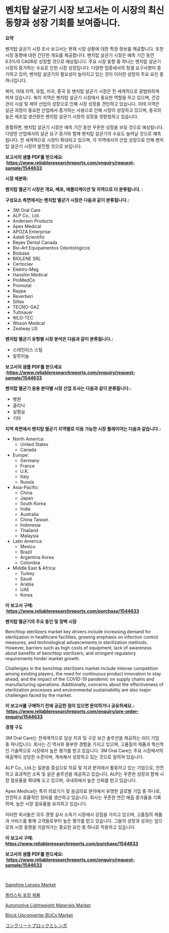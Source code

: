 <p><h1>벤치탑 살균기 시장 보고서는 이 시장의 최신 동향과 성장 기회를 보여줍니다.</h1></p><p><strong>요약</strong></p>
<p><p>벤치탑 살균기 시장 조사 보고서는 현재 시장 상황에 대한 특정 정보를 제공합니다. 또한 시장 동향에 대한 간단한 개요를 제공합니다. 벤치탑 살균기 시장은 예측 기간 동안 6.5%의 CAGR로 성장할 것으로 예상됩니다. 주요 시장 동향 중 하나는 벤치탑 살균기 시장의 증가하는 수요로 인한 시장 성장입니다. 다양한 업종에서의 청결 요구사항이 증가하고 있어, 벤치탑 살균기의 필요성이 높아지고 있는 것이 이러한 성장의 주요 요인 중 하나입니다.</p><p>북미, 아태 지역, 유럽, 미국, 중국 등 벤치탑 살균기 시장은 전 세계적으로 광범위하게 퍼져 있습니다. 북미 지역은 벤치탑 살균기 시장에서 중요한 역할을 하고 있으며, 건강 관리 시설 및 제약 산업의 성장으로 인해 시장 성장을 견인하고 있습니다. 아태 지역은 살균 과정이 중요한 산업에서 증가하는 사용으로 인해 시장이 성장하고 있으며, 중국의 높은 제조업 생산량은 벤치탑 살균기 시장의 성장을 뒷받침하고 있습니다.</p><p>종합하면, 벤치탑 살균기 시장은 예측 기간 동안 꾸준한 성장을 보일 것으로 예상됩니다. 다양한 산업에서의 살균 요구 증가와 함께 벤치탑 살균기의 수요도 늘어날 것으로 예측됩니다. 전 세계적으로 시장이 확대되고 있으며, 각 지역에서의 산업 성장으로 인해 벤치탑 살균기 시장이 발전할 것으로 보입니다.</p></p>
<p><strong>보고서의 샘플 PDF를 받으세요: &nbsp;<a href="https://www.reliableresearchreports.com/enquiry/request-sample/1544633">https://www.reliableresearchreports.com/enquiry/request-sample/1544633</a></strong></p>
<p><strong>시장 세분화:</strong></p>
<p><strong> 벤치탑 멸균기 시장은 개요, 배포, 애플리케이션 및 지역으로 더 분류됩니다. :</strong></p>
<p><strong>구성요소 측면에서는 벤치탑 멸균기 시장은 다음과 같이 분류됩니다.:</strong></p>
<p><ul><li>3M Oral Care</li><li>ALP Co., Ltd.</li><li>Andersen Products</li><li>Apex Medical</li><li>APOZA Enterprise</li><li>Astell Scientific</li><li>Beyes Dental Canada</li><li>Bio-Art Equipamentos Odontológicos</li><li>Biobase</li><li>BIOLENE SRL</li><li>Certoclav</li><li>Elektro-Mag</li><li>Hanshin Medical</li><li>ProMedCo</li><li>Promotal</li><li>Raypa</li><li>Reverberi</li><li>Siltex</li><li>TECNO-GAZ</li><li>Tuttnauer</li><li>WLD-TEC</li><li>Woson Medical</li><li>Zealway US</li></ul></p>
<p><strong> 벤치탑 멸균기 유형별 시장 분석은 다음과 같이 분류됩니다.:</strong></p>
<p><ul><li>스테인리스 스틸</li><li>알루미늄</li></ul></p>
<p><strong>보고서의 샘플 PDF를 받으세요 :<a href="https://www.reliableresearchreports.com/enquiry/request-sample/1544633">https://www.reliableresearchreports.com/enquiry/request-sample/1544633</a></strong></p>
<p><strong> 벤치탑 멸균기 응용 분야별 시장 산업 조사는 다음과 같이 분류됩니다.:</strong></p>
<p><ul><li>병원</li><li>클리닉</li><li>실험실</li><li>기타</li></ul></p>
<p><strong>지역 측면에서 벤치탑 멸균기 지역별로 이용 가능한 시장 플레이어는 다음과 같습니다.:</strong></p>
<p><ul>
    <li>
        North America:
        <ul>
            <li>United States</li>
            <li>Canada</li>
        </ul>
    </li>
    <li>
        Europe:
        <ul>
            <li>Germany</li>
            <li>France</li>
            <li>U.K.</li>
            <li>Italy</li>
            <li>Russia</li>
        </ul>
    </li>
    <li>
        Asia-Pacific:
        <ul>
            <li>China</li>
            <li>Japan</li>
            <li>South Korea</li>
            <li>India</li>
            <li>Australia</li>
            <li>China Taiwan</li>
            <li>Indonesia</li>
            <li>Thailand</li>
            <li>Malaysia</li>
        </ul>
    </li>
    <li>
        Latin America:
        <ul>
            <li>Mexico</li>
            <li>Brazil</li>
            <li>Argentina Korea</li>
            <li>Colombia</li>
        </ul>
    </li>
    <li>
        Middle East & Africa:
        <ul>
            <li>Turkey</li>
            <li>Saudi</li>
            <li>Arabia</li>
            <li>UAE</li>
            <li>Korea</li>
        </ul>
    </li>
    </ul></p>
<p><strong>이 보고서 구매: &nbsp;<a href="https://www.reliableresearchreports.com/purchase/1544633">https://www.reliableresearchreports.com/purchase/1544633</a></strong></p>
<p><strong>벤치탑 멸균기의 주요 동인 및 장벽 시장</strong></p>
<p><p>Benchtop sterilizers market key drivers include increasing demand for sterilization in healthcare facilities, growing emphasis on infection control measures, and technological advancements in sterilization methods. However, barriers such as high costs of equipment, lack of awareness about benefits of benchtop sterilizers, and stringent regulatory requirements hinder market growth. </p><p>Challenges in the benchtop sterilizers market include intense competition among existing players, the need for continuous product innovation to stay ahead, and the impact of the COVID-19 pandemic on supply chains and manufacturing operations. Additionally, concerns about the effectiveness of sterilization processes and environmental sustainability are also major challenges faced by the market.</p></p>
<p><strong>이 보고서를 구매하기 전에 궁금한 점이 있으면 문의하거나 공유하세요.: &nbsp;<a href="https://www.reliableresearchreports.com/enquiry/pre-order-enquiry/1544633">https://www.reliableresearchreports.com/enquiry/pre-order-enquiry/1544633</a></strong></p>
<p><strong>경쟁 구도</strong></p>
<p><p>3M Oral Care는 전세계적으로 임상 치과 및 구강 보건 솔루션을 제공하는 리더 기업 중 하나입니다. 회사는 긴 역사와 풍부한 경험을 가지고 있으며, 고품질의 제품과 혁신적인 기술력으로 시장에서 높은 평가를 받고 있습니다. 3M Oral Care는 주요 시장에서의 매출액이 상당한 수준이며, 계속해서 성장하고 있는 것으로 알려져 있습니다.</p><p>ALP Co., Ltd.는 일본을 중심으로 의료 및 치과 분야에서 활동하고 있는 기업으로, 안전하고 효과적인 소독 및 살균 솔루션을 제공하고 있습니다. ALP는 꾸준한 성장과 함께 시장 점유율을 확대해 오고 있으며, 국내외에서 높은 신뢰를 받고 있습니다.</p><p>Apex Medical는 특히 의료기기 및 응급의료 분야에서 유명한 글로벌 기업 중 하나로, 안전하고 효율적인 장비를 생산하고 있습니다. 회사는 꾸준한 연간 매출 증가율을 기록하며, 높은 시장 점유율을 유지하고 있습니다.</p><p>이러한 회사들은 모두 경쟁 실사 소독기 시장에서 강점을 가지고 있으며, 고품질의 제품과 서비스를 통해 고객들로부터 높은 평가를 받고 있습니다. 그들의 성장과 성과는 앞으로의 시장 동향을 이끌어가는 중요한 요인 중 하나로 작용하고 있습니다.</p></p>
<p><strong>이 보고서 구매: &nbsp; <a href="https://www.reliableresearchreports.com/purchase/1544633">https://www.reliableresearchreports.com/purchase/1544633</a></strong></p>
<p><strong>보고서의 샘플 PDF를 받으세요: &nbsp;<a href="https://www.reliableresearchreports.com/enquiry/request-sample/1544633">https://www.reliableresearchreports.com/enquiry/request-sample/1544633</a></strong><strong></strong></p>
<p>&nbsp;</p>
<p><p><a href="https://view.publitas.com/reportprime-1/sapphire-lenses-market-analysis-examines-its-scope-on-growth-opportunities-and-forecasted-trends-spanning-from-2024-to-2031/">Sapphire Lenses Market</a></p><p><a href="https://medium.com/@joespinka88967/%ED%94%8C%EB%9D%BC%EC%8A%A4%ED%8B%B1-%ED%8F%AC%EC%9E%A5%EC%A0%9C%ED%92%88-%EC%8B%9C%EC%9E%A5-%EC%84%B1%EA%B3%B5%EC%A0%81%EC%9D%B8-%EB%B9%84%EC%A6%88%EB%8B%88%EC%8A%A4-%EC%A0%84%EB%9E%B5%EC%9D%98-%ED%95%B5%EC%8B%AC-2031%EB%85%84%EA%B9%8C%EC%A7%80%EC%9D%98-%EC%98%88%EC%B8%A1-a548fa3f5a1f">플라스틱 포장 제품</a></p><p><a href="https://issuu.com/reportprime-2/docs/automotive-lightweight-materials-market-size-2030.">Automotive Lightweight Materials Market</a></p><p><a href="https://github.com/derrinmiltonellis35gcl/Market-Research-Report-List-2/blob/main/block-upconverter-bucs-market.md">Block Upconverter BUCs Market</a></p><p><a href="https://medium.com/@vedakuvlis2023/%E3%82%B3%E3%83%B3%E3%82%AF%E3%83%AA%E3%83%BC%E3%83%88%E3%83%96%E3%83%AD%E3%83%83%E3%82%AF%E3%81%A8%E3%83%AC%E3%83%B3%E3%82%AC%E5%B8%82%E5%A0%B4%E3%81%AF-%E5%B8%82%E5%A0%B4%E3%82%B7%E3%82%A7%E3%82%A2-%E3%82%B5%E3%82%A4%E3%82%BA-%E3%81%8A%E3%82%88%E3%81%B32031%E5%B9%B4%E3%81%BE%E3%81%A7%E3%81%AE%E4%BA%88%E6%B8%AC%E3%81%AB%E7%84%A6%E7%82%B9%E3%82%92%E5%BD%93%E3%81%A6%E3%81%A6%E3%81%84%E3%81%BE%E3%81%99-e322f2a4b43e">コンクリートブロックとレンガ</a></p></p>